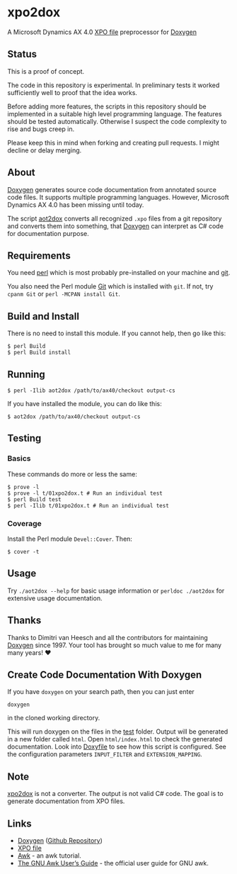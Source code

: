 # xpo2dox

A Microsoft Dynamics AX 4.0 [XPO file](https://docs.microsoft.com/en-us/dynamicsax-2012/developer/how-to-export-application-objects-by-using-the-aot?redirectedfrom=MSDN) preprocessor for [Doxygen](https://www.doxygen.nl/helpers.html)

## Status

This is a proof of concept.

The code in this repository is experimental. In preliminary tests it worked sufficiently well to proof that the idea works.

Before adding more features, the scripts in this repository should be implemented in a suitable high level programming language. The features should be tested automatically. Otherwise I suspect the code complexity to rise and bugs creep in.

Please keep this in mind when forking and creating pull requests. I might decline or delay merging.

## About

[Doxygen](https://www.doxygen.nl) generates source code documentation from annotated source code files. It supports multiple programming languages. However, Microsoft Dynamics AX 4.0 has been missing until today.

The script [aot2dox](aot2dox) converts all recognized `.xpo` files from a git
repository and converts them into something, that [Doxygen](https://www.doxygen.nl) can interpret as C# code for documentation purpose.

## Requirements

You need [perl](https://www.perl.org/) which is most probably pre-installed
on your machine and [git](https://git-scm.com/).

You also need the Perl module [Git](https://metacpan.org/pod/Git) which is
installed with `git`. If not, try `cpanm Git` or `perl -MCPAN install Git`.

## Build and Install

There is no need to install this module. If you cannot help, then go like this:

```shell
$ perl Build
$ perl Build install
```

## Running

```shell
$ perl -Ilib aot2dox /path/to/ax40/checkout output-cs
```

If you have installed the module, you can do like this:

```shell
$ aot2dox /path/to/ax40/checkout output-cs
```

## Testing

### Basics

These commands do more or less the same:

```shell
$ prove -l
$ prove -l t/01xpo2dox.t # Run an individual test
$ perl Build test
$ perl -Ilib t/01xpo2dox.t # Run an individual test
```

### Coverage

Install the Perl module `Devel::Cover`.  Then:

```shell
$ cover -t
```

## Usage

Try `./aot2dox --help` for basic usage information or `perldoc ./aot2dox`
for extensive usage documentation.

## Thanks

Thanks to Dimitri van Heesch and all the contributors for maintaining [Doxygen](https://www.doxygen.nl) since 1997. Your tool has brought so much value to me for many many years! ❤️

## Create Code Documentation With Doxygen

If you have `doxygen` on your search path, then you can just enter

```shell
doxygen
```

in the cloned working directory.

This will run doxygen on the files in the [test](test) folder. Output will be generated in a new folder called `html`. Open `html/index.html` to check the generated documentation. Look into [Doxyfile](Doxyfile) to see how this script is configured. See the configuration parameters `INPUT_FILTER` and `EXTENSION_MAPPING`.

## Note

[xpo2dox](xpo2dox) is not a converter. The output is not valid C# code. The goal is to generate documentation from XPO files.

## Links

- [Doxygen](https://www.doxygen.nl) ([Github Repository](https://github.com/doxygen/doxygen))
- [XPO file](https://docs.microsoft.com/en-us/dynamicsax-2012/developer/how-to-export-application-objects-by-using-the-aot?redirectedfrom=MSDN)
- [Awk](https://www.grymoire.com/Unix/Awk.html) - an awk tutorial.
- [The GNU Awk User’s Guide](https://www.gnu.org/software/gawk/manual/gawk.html) - the official user guide for GNU awk.
